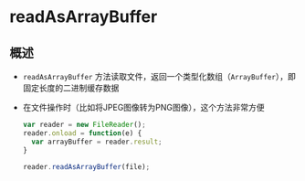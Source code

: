 # readAsArrayBuffer

## 概述

+ `readAsArrayBuffer` 方法读取文件，返回一个类型化数组（`ArrayBuffer`），即固定长度的二进制缓存数据

+ 在文件操作时（比如将JPEG图像转为PNG图像），这个方法非常方便

  ```js
  var reader = new FileReader();
  reader.onload = function(e) {
    var arrayBuffer = reader.result;
  }

  reader.readAsArrayBuffer(file);
  ```
